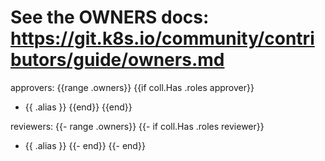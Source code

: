 # See the OWNERS docs: https://git.k8s.io/community/contributors/guide/owners.md
approvers:
{{range .owners}}
{{if coll.Has .roles approver}}
- {{ .alias }}
{{end}}
{{end}}

reviewers:
{{- range .owners}}
  {{- if coll.Has .roles reviewer}}
- {{ .alias }}
{{- end}}
{{- end}}